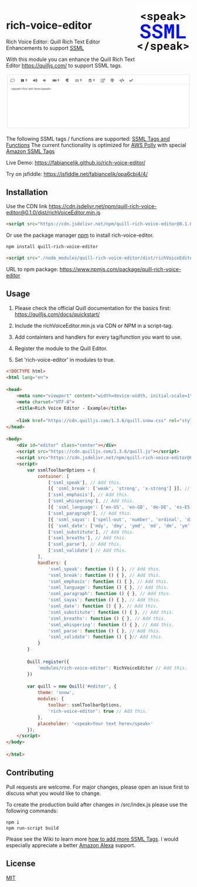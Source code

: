 <img src="docs/rich_voice_editor.png?raw=true" align="right" width="150" height="150">

# rich-voice-editor

Rich Voice Editor: Quill Rich Text Editor Enhancements to support [SSML](https://developer.amazon.com/docs/custom-skills/speech-synthesis-markup-language-ssml-reference.html) 

With this module you can enhance the Quill Rich Text Editor https://quilljs.com/ to support SSML tags.

![rich-voice-editor-screenshot](docs/rich-voice-editor-screen.png?raw=true)

The following SSML tags / functions are supported: [SSML Tags and Functions](https://github.com/fabiancelik/rich-voice-editor/wiki/SSML-Tags-and-Functions)
The current functionality is optimized for [AWS Polly](https://aws.amazon.com/polly/) with special [Amazon SSML Tags](https://docs.aws.amazon.com/polly/latest/dg/supported-ssml.html)

Live Demo: https://fabiancelik.github.io/rich-voice-editor/

Try on jsfiddle: https://jsfiddle.net/fabiancelik/opa6cbj4/4/

## Installation

Use the CDN link https://cdn.jsdelivr.net/npm/quill-rich-voice-editor@0.1.0/dist/richVoiceEditor.min.js

```html
<script src="https://cdn.jsdelivr.net/npm/quill-rich-voice-editor@0.1.0/dist/richVoiceEditor.min.js"></script>
```

Or use the package manager [npm](https://www.npmjs.com/) to install rich-voice-editor.

```bash
npm install quill-rich-voice-editor
```

```html
<script src="./node_modules/quill-rich-voice-editor/dist/richVoiceEditor.min.js"></script>
```

URL to npm package: https://www.npmjs.com/package/quill-rich-voice-editor


## Usage

1. Please check the official Quill documentation for the basics first: https://quilljs.com/docs/quickstart/

2. Include the richVoiceEditor.min.js via CDN or NPM in a script-tag.

3. Add containters and handlers for every tag/function you want to use.

3. Register the module to the Quill Editor.

4. Set 'rich-voice-editor' in modules to true.

```html
<!DOCTYPE html>
<html lang="en">

<head>
    <meta name="viewport" content="width=device-width, initial-scale=1">
    <meta charset="UTF-8">
    <title>Rich Voice Editor - Example</title>

    <link href="https://cdn.quilljs.com/1.3.6/quill.snow.css" rel="stylesheet">
</head>

<body>
    <div id="editor" class="center"></div>
    <script src="https://cdn.quilljs.com/1.3.6/quill.js"></script>
    <script src="https://cdn.jsdelivr.net/npm/quill-rich-voice-editor@0.1.0/dist/richVoiceEditor.min.js"></script>
    <script>
        var ssmlToolbarOptions = {
            container: [
                ['ssml_speak'], // Add this.
                [{ 'ssml_break': ['weak', 'strong', 'x-strong'] }], // Add this.
                ['ssml_emphasis'], // Add this.
                ['ssml_whispering'], // Add this.
                [{ 'ssml_language': ['en-US', 'en-GB', 'de-DE', 'es-ES', 'fr-FR', 'it-IT', 'nl-NL', 'ru-RU', 'tr-TR'] }], // Add this.
                ['ssml_paragraph'], // Add this.
                [{ 'ssml_sayas': ['spell-out', 'number', 'ordinal', 'digits', 'fraction', 'expletive'] }], // Add this.
                [{ 'ssml_date': ['mdy', 'dmy', 'ymd', 'md', 'dm', 'ym', 'my', 'd', 'm', 'y'] }], // Add this.
                ['ssml_substitute'], // Add this.
                ['ssml_breaths'], // Add this.
                ['ssml_parse'], // Add this.
                ['ssml_validate'] // Add this.
            ],
            handlers: {
                'ssml_speak': function () { }, // Add this.
                'ssml_break': function () { }, // Add this.
                'ssml_emphasis': function () { }, // Add this.
                'ssml_language': function () { }, // Add this.
                'ssml_paragraph': function () { }, // Add this.
                'ssml_sayas': function () { }, // Add this.
                'ssml_date': function () { }, // Add this.
                'ssml_substitute': function () { }, // Add this.
                'ssml_breaths': function () { }, // Add this.
                'ssml_whispering': function () { }, // Add this.
                'ssml_parse': function () { }, // Add this.
                'ssml_validate': function () { }// Add this.
            }
        }

        Quill.register({
            'modules/rich-voice-editor': RichVoiceEditor // Add this.
        })

        var quill = new Quill('#editor', {
            theme: 'snow',
            modules: {
                toolbar: ssmlToolbarOptions,
                'rich-voice-editor': true // Add this.
            },
            placeholder: '<speak>Your text here</speak>'
        });
    </script>
</body>

</html>
```

## Contributing

Pull requests are welcome. For major changes, please open an issue first to discuss what you would like to change.

To create the production build after changes in /src/index.js please use the following commands:

```shell
npm i 
npm run-script build
```

Please see the Wiki to learn more [how to add more SSML Tags](https://github.com/fabiancelik/rich-voice-editor/wiki/Implement-more-SSML-Tags). I would especially appreciate a better [Amazon Alexa](https://developer.amazon.com/docs/custom-skills/speech-synthesis-markup-language-ssml-reference.html#ssml-supported) support.

## License

[MIT](https://choosealicense.com/licenses/mit/)
